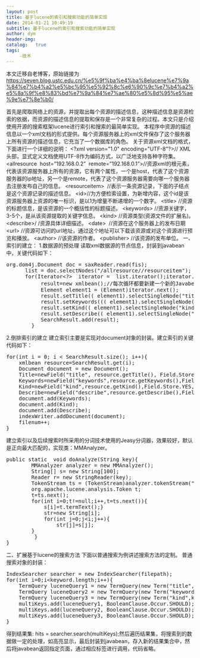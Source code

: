 ```yaml
---
layout: post
title: 基于lucene的索引和搜索功能的简单实现
date: 2014-01-21 10:49:19
subtitle: 基于lucene的索引和搜索功能的简单实现
author: dym
header-img:
catalog:   true
tags:
     -技术
---
```


本文迁移自老博客，原始链接为 <https://seven.blog.ustc.edu.cn/%e5%9f%ba%e4%ba%8elucene%e7%9a%84%e7%b4%a2%e5%bc%95%e5%92%8c%e6%90%9c%e7%b4%a2%e5%8a%9f%e8%83%bd%e7%9a%84%e7%ae%80%e5%8d%95%e5%ae%9e%e7%8e%b0/>

首先是爬取网络上的资源，并提取出每个资源的描述信息，这种描述信息是资源检索的依据，而资源的描述信息的提取和保存是一个非常复杂的过程。本文只是介绍使用开源的搜索框架lucene进行索引和搜索的最简单实现。
本程序中资源的描述信息以一个xml文档的形式提供。每个资源服务器上的xml文件保存了这个服务器上所有资源的描述信息，它充当了一个数据库的角色。
关于资源xml文档的格式，下面进行一个详细的说明：
&lt;?xml version="1.0" encoding="UTF-8"?&gt;// XML头部，显式定义文档使用UTF-8作为编码方式，以广泛地支持各种字符集。
&lt;allresource  host=”192.168.0.2”  remote=”192.168.0.1”&gt;//资源xml的根元素，代表该资源服务器上所有的资源，它有两个属性，一个是host，代表了这个资源服务器的ip地址，另一个是remote，代表了这个资源服务器需要向哪一个服务器去注册发布自己的信息。
&lt;resourceitem&gt;  //表示一条资源记录，下面的子结点是这个资源记录的描述信息。
&lt;id&gt;//为方便检索设置，为新增内容，这个id是该资源服务器上资源的唯一标识，是以1为增量不断递增的一个数字。
&lt;title&gt; //资源的标题信息，是该资源的一个概括性的标题描述。
&lt;keywords&gt; //资源关键字，3-5个，是从该资源提取的关键字信息。
&lt;kind&gt; //资源类型(资源文件的扩展名)。
&lt;describe&gt;/ /资源具体详细描述。
&lt;date&gt;  //资源在这个服务器上的发布日期
&lt;url&gt; //资源可访问的url地址，通过这个地址可以下载该资源或对这个资源进行预览和播放。
&lt;author&gt; //该资源的作者。
&lt;publisher&gt; //该资源的发布单位。
一、索引的建立： 1.数据源的预处理 读取xml数据源的节点信息，封装到javabean中，关键代码如下：
<pre class="brush:[java]">org.dom4j.Document doc = saxReader.read(fis);   
	  list = doc.selectNodes("/allresource//resourceitem");
      for(Iterator&lt;?&gt;  iterator =  list.iterator();iterator.hasNext();) {
		   result=new xmlbean();//每次循环都要新建一个新的Javabean对象；
		   Element element1 = (Element)iterator.next();
		   result.setTitle(( element1).selectSingleNode("title").getText());
		   result.setKeywords((( element1).selectSingleNode("keywords").getText()));
		   result.setKind(( element1).selectSingleNode("kind").getText());
		   result.setDescribe(( element1).selectSingleNode("describe").getText());
		   SearchResult.add(result);
		}</pre>
2.倒排索引的建立
建立索引主要是实现对document对象的封装。建立索引的关键代码如下：
<pre class="brush:[java]">for(int i = 0; i &lt; SearchResult.size(); i++){
	xmlbean resource=SearchResult.get(i);
	Document document = new Document();    		  
	Title=newField("title", resource.getTitle(), Field.Store.YES, Field.Index.TOKENIZED);
	Keywords=newField("keywords",resource.getKeywords(),Field.Store.YES,Field.Index.TOKENIZED,TermVector.YES);
	Kind=newField("kind",resource.getKind(),Field.Store.YES,Field.Index.UN_TOKENIZED);
	Describe=newField("describe",resource.getDescribe(),Field.Store.YES,Field.Index.TOKENIZED);document.add(Title);	
	document.add(Keywords);	
	document.add(Kind);
	document.add(Describe);
	indexWriter.addDocument(document);	
	filenum++;
}</pre>
建立索引以及后续搜索时所采用的分词技术使用的Jeasy分词器，效果较好，默认是正向最大匹配的，实现类：MMAnalyzer。
<pre class="brush:[java]">public static  void doAnalyze(String key){
    	MMAnalyzer analyzer = new MMAnalyzer();
   	 	String[] s= new String[100];
    	Reader r= new StringReader(key);
    	TokenStream ts = (TokenStream)analyzer.tokenStream("",r);
    	org.apache.lucene.analysis.Token t;
    	t=ts.next();
    	for(int i=0;t!=null;i++,t=ts.next()){
    		s[i]=t.termText();}
    		str=new String[i];
    		for(int j=0;j&lt;i;j++){
    			str[j]=s[j];
		}
         }
}</pre>
二、扩展基于lucene的搜索方法
下面以普通搜索为例讲述搜索方法的定制。
普通搜索对象的封装：
<pre class="brush:[java]">IndexSearcher searcher = new IndexSearcher(filepath);
for(int i=0;i&lt;keyword.length;i++){
	TermQuery luceneQuery1 = new TermQuery(new Term("title",keyword[i]));
	TermQuery luceneQuery2 = new TermQuery(new Term("keywords",keyword[i]));
	TermQuery luceneQuery3 = new TermQuery(new Term("kind",keyword[i]));
	multiKeys.add(luceneQuery1, BooleanClause.Occur.SHOULD);
	multiKeys.add(luceneQuery2, BooleanClause.Occur.SHOULD);
	multiKeys.add(luceneQuery3, BooleanClause.Occur.SHOULD);
}</pre>
得到结果集: hits = searcher.search(multiKeys);然后遍历结果集，将搜索到的数据做一定的处理，如高亮显示，最后封装到javabean，存入新的结果集合中，然后将javabean返回指定页面，通过相应标签进行调用，代码省略。
